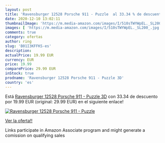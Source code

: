```yaml
---
layout: post
title: 'Ravensburger 12528 Porsche 911 - Puzzle  al 33.34 % de descuento'
date: 2020-12-10 13:02:11
thumbnailImage: 'https://m.media-amazon.com/images/I/510sTWYWpEL._SL200_.jpg'
images: [ 'https://m.media-amazon.com/images/I/510sTWYWpEL._SL200_.jpg' ]
comments: true
category: ofertas
author: ring
slug: 'B01I3KFFKS-es'
description:
actualPrice: 19.99 EUR
currency: EUR
price: 19.99
comparePrice: 29.99 EUR
inStock: true
prodname: 'Ravensburger 12528 Porsche 911 - Puzzle 3D'
country: 'es'
---
```


Está [Ravensburger 12528 Porsche 911 - Puzzle 3D](https://www.amazon.es/dp/B01I3KFFKS/?tag=tolees-21) con 33.34 de descuento por 19.99 EUR (original: 29.99 EUR) en el siguiente enlace!

[![Ravensburger 12528 Porsche 911 - Puzzle ](https://m.media-amazon.com/images/I/510sTWYWpEL._SL200_.jpg)](https://www.amazon.es/dp/B01I3KFFKS/?tag=tolees-21)

[Ver la oferta!!](https://www.amazon.es/dp/B01I3KFFKS/?tag=tolees-21)

Links participate in Amazon Associate program and might generate a comission on qualifying sales


